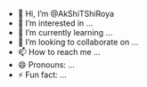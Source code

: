 - 👋 Hi, I’m @AkShiTShiRoya
- 👀 I’m interested in ...
- 🌱 I’m currently learning ...
- 💞️ I’m looking to collaborate on ...
- 📫 How to reach me ...
- 😄 Pronouns: ...
- ⚡ Fun fact: ...

<!---
AkShiTShiRoya/AkShiTShiRoya is a ✨ special ✨ repository because its `README.md` (this file) appears on your GitHub profile.
You can click the Preview link to take a look at your changes.
--->
